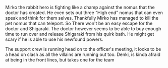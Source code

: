 Mirko the rabbit hero is fighting like a champ against the nomus that the doctor has created. He even sets out three “High end” nomus that can even speak and think for them selves. Thankfully Mirko has managed to kill the pet nomus that can teleport. So There won't be an easy escape for the doctor and Shigaraki. The doctor however seems to be able to buy enough time to run over and release Shigaraki from his quirk bath. He might get scary if he is able to use his newfound powers.

The support crew is running head on to the officer's meeting, it looks to be a head on clash as all the villains are running out too. Denki, is kinda afraid at being in the front lines, but takes one for the team